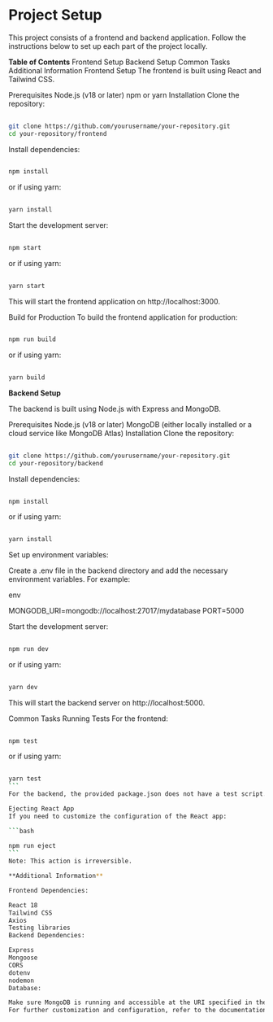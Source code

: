 # Project Setup

This project consists of a frontend and backend application. Follow the instructions below to set up each part of the project locally.

**Table of Contents**
Frontend Setup
Backend Setup
Common Tasks
Additional Information
Frontend Setup
The frontend is built using React and Tailwind CSS.

Prerequisites
Node.js (v18 or later)
npm or yarn
Installation
Clone the repository:

```bash
 
git clone https://github.com/yourusername/your-repository.git
cd your-repository/frontend
```
Install dependencies:

```bash
 
npm install
```
or if using yarn:

```bash
 
yarn install
```
Start the development server:

```bash
 
npm start
```
or if using yarn:

```bash
 
yarn start
```
This will start the frontend application on http://localhost:3000.

Build for Production
To build the frontend application for production:

```bash
 
npm run build
```
or if using yarn:

```bash
 
yarn build
```


**Backend Setup**

The backend is built using Node.js with Express and MongoDB.

Prerequisites
Node.js (v18 or later)
MongoDB (either locally installed or a cloud service like MongoDB Atlas)
Installation
Clone the repository:

```bash
 
git clone https://github.com/yourusername/your-repository.git
cd your-repository/backend
```
Install dependencies:

```bash
 
npm install
```
or if using yarn:

```bash
 
yarn install
```


Set up environment variables:

Create a .env file in the backend directory and add the necessary environment variables. For example:

env

MONGODB_URI=mongodb://localhost:27017/mydatabase
PORT=5000

Start the development server:

```bash
 
npm run dev
```
or if using yarn:

```bash
 
yarn dev
```
This will start the backend server on http://localhost:5000.

Common Tasks
Running Tests
For the frontend:

```bash
 
npm test
```
or if using yarn:

``````bash
 
yarn test
```
For the backend, the provided package.json does not have a test script. You may need to add test scripts based on your testing framework.

Ejecting React App
If you need to customize the configuration of the React app:

```bash
 
npm run eject
```
Note: This action is irreversible.

**Additional Information** 

Frontend Dependencies:

React 18
Tailwind CSS
Axios
Testing libraries
Backend Dependencies:

Express
Mongoose
CORS
dotenv
nodemon
Database:

Make sure MongoDB is running and accessible at the URI specified in the .env file.
For further customization and configuration, refer to the documentation of the respective libraries and frameworks used.

